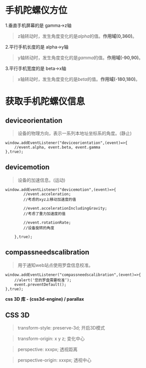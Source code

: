 # 手机陀螺仪方位

1.垂直手机屏幕的是 gamma->z轴

> z轴转动时，发生角度变化的是*alpha*的值。__作用域(0,360)__。

2.平行手机长度的是 alpha->y轴

> y轴转动时，发生角度变化的是*gamma*的值。__作用域(-90,90)__。

3.平行手机宽度的是 beta->x轴

> x轴转动时，发生角度变化的是*beta*的值。__作用域(-180,180)__。

# 获取手机陀螺仪信息

## deviceorientation

> 设备的物理方向，表示一系列本地址坐标系的角度。(静止)

    window.addEventListener("deviceorientation",(event)=>{
        //event.alpha, event.beta, event.gamma
    },true);

## devicemotion

> 设备的加速信息。(运动)

    window.addEventListener("devicemotion",(event)=>{
            //event.acceleration;
            //考虑的xyz上移动加速度的值
    
            //event.accelerationIncludingGravity;
            //考虑了重力加速度的值
    
            //event.rotationRate;
            //设备旋转的角度
    
        },true);

## compassneedscalibration

> 用于通知web站点使用罗盘信息校准。

    window.addEventListener("compassneedscalibration",(event)=>{
        //alert('您的罗盘需要校准‘);
        event.preventDefault();
    },true);

__css 3D 库 - (css3d-engine) / parallax__

## CSS 3D

> transform-style: preserve-3d; 开启3D模式

> transform-origin: x y z;  变化中心

> perspective: xxxpx; 透视距离

> perspective-origin: xxxpx; 透视中心
